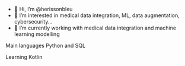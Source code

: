 - 👋 Hi, I’m @herissonbleu
- 👀 I’m interested in medical data integration, ML, data augmentation, cybersecurity...
- 🌱 I’m currently working with medical data integration and machine learning modelling

Main languages Python and SQL

Learning Kotlin

<!---
herissonbleu/herissonbleu is a ✨ special ✨ repository because its `README.md` (this file) appears on your GitHub profile.
You can click the Preview link to take a look at your changes.
--->
